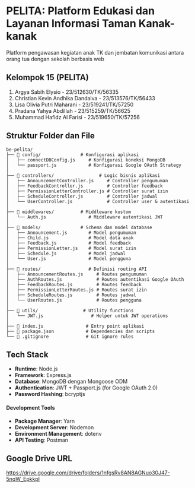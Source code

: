 # PELITA: Platform Edukasi dan Layanan Informasi Taman Kanak-kanak
Platform pengawasan kegiatan anak TK dan jembatan komunikasi antara orang tua dengan sekolah berbasis web
  
## Kelompok 15 (PELITA)
1. Argya Sabih Elysio - 23/512630/TK/56335
2. Christian Kevin Andhika Dandaiva - 23/513576/TK/56433
3. Lisa Olivia Putri Maharani - 23/519241/TK/57250
4. Pradana Yahya Abdillah - 23/515259/TK/56625
5. Muhammad Hafidz Al Farisi - 23/519650/TK/57256

## Struktur Folder dan File
```
be-pelita/
├── 📁 config/               # Konfigurasi aplikasi
│   ├── connectDBConfig.js     # Konfigurasi koneksi MongoDB
│   └── passport.js            # Konfigurasi Google OAuth Strategy
│
├── 📁 controllers/                 # Logic bisnis aplikasi
│   ├── AnnouncementController.js     # Controller pengumuman
│   ├── FeedbackController.js         # Controller feedback
│   ├── PermissionLetterController.js # Controller surat izin
│   ├── ScheduleController.js         # Controller jadwal
│   └── UserController.js             # Controller user & autentikasi
│
├── 📁 middlewares/          # Middleware kustom
│   └── Auth.js                # Middleware autentikasi JWT
│
├── 📁 models/               # Schema dan model database
│   ├── Announcement.js        # Model pengumuman
│   ├── Child.js               # Model data anak
│   ├── Feedback.js            # Model feedback
│   ├── PermissionLetter.js    # Model surat izin
│   ├── Schedule.js            # Model jadwal
│   └── User.js                # Model pengguna
│
├── 📁 routes/                  # Definisi routing API
│   ├── AnnouncementRoutes.js     # Routes pengumuman
│   ├── AuthRoutes.js             # Routes autentikasi Google OAuth
│   ├── FeedbackRoutes.js         # Routes feedback
│   ├── PermissionLetterRoutes.js # Routes surat izin
│   ├── ScheduleRoutes.js         # Routes jadwal
│   └── UserRoutes.js             # Routes pengguna
│
├── 📁 utils/                 # Utility functions
│   └── JWT.js                  # Helper untuk JWT operations
│
├── 📄 index.js                # Entry point aplikasi
├── 📄 package.json            # Dependencies dan scripts
└── 📄 .gitignore              # Git ignore rules
```

## Tech Stack

- **Runtime**: Node.js
- **Framework**: Express.js
- **Database**: MongoDB dengan Mongoose ODM
- **Authentication**: JWT + Passport.js (for Google OAuth 2.0)
- **Password Hashing**: bcryptjs

#### **Development Tools**
- **Package Manager**: Yarn
- **Development Server**: Nodemon
- **Environment Management**: dotenv
- **API Testing**: Postman

## Google Drive URL
https://drive.google.com/drive/folders/1nfgsRv8AN8AGNuo30J47-5nqW_Epkkpl
